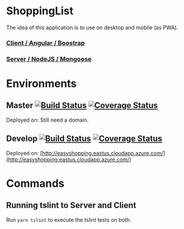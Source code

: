 # ShoppingList

The idea of this application is to use on desktop and mobile (as PWA).

### [Client / Angular / Boostrap](/client)

### [Server / NodeJS / Mongoose](/server)

# Environments

## Master [![Build Status](https://travis-ci.org/bsalesc/shopping_list.svg?branch=master)](https://travis-ci.org/bsalesc/shopping_list) [![Coverage Status](https://coveralls.io/repos/github/bsalesc/shopping_list/badge.svg?branch=master)](https://coveralls.io/github/bsalesc/shopping_list?branch=master)

Deployed on: Still need a domain.

## Develop [![Build Status](https://travis-ci.org/bsalesc/shopping_list.svg?branch=develop)](https://travis-ci.org/bsalesc/shopping_list) [![Coverage Status](https://coveralls.io/repos/github/bsalesc/shopping_list/badge.svg?branch=develop)](https://coveralls.io/github/bsalesc/shopping_list?branch=develop)

Deployed on: [http://easyshopping.eastus.cloudapp.azure.com/](http://easyshopping.eastus.cloudapp.azure.com/)

# Commands

## Running tslint to Server and Client

Run `yarn tslint` to execute the tslint tests on both.
